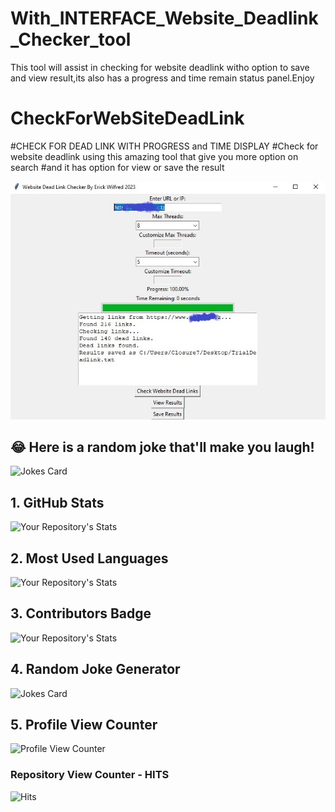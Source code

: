 # With_INTERFACE_Website_Deadlink_Checker_tool
This tool will assist in checking for website deadlink witho option to save and view result,its also has a progress and time remain status panel.Enjoy
# CheckForWebSiteDeadLink
#CHECK FOR DEAD LINK WITH PROGRESS and TIME DISPLAY
#Check for website deadlink using this amazing tool that give you more option on search
#and it has option for view or save the result


![Screenshot](https://github.com/ErickWDaniel/Check_For_WebSite_Dead_Link/blob/master/DeadlinkChecker.jpg)

## 😂 Here is a random joke that'll make you laugh!
![Jokes Card](https://readme-jokes.vercel.app/api)
## 1. GitHub Stats

![Your Repository's Stats](https://github-readme-stats.vercel.app/api?username=Tanu-N-Prabhu&show_icons=true)

## 2. Most Used Languages

![Your Repository's Stats](https://github-readme-stats.vercel.app/api/top-langs/?username=Tanu-N-Prabhu&theme=blue-green)

## 3. Contributors Badge

![Your Repository's Stats](https://contrib.rocks/image?repo=Tanu-N-Prabhu/Python)

## 4. Random Joke Generator

![Jokes Card](https://readme-jokes.vercel.app/api)

## 5. Profile View Counter

![Profile View Counter](https://komarev.com/ghpvc/?username=Tanu-N-Prabhu)

### Repository View Counter - HITS

![Hits](https://hitcounter.pythonanywhere.com/count/tag.svg?url=https://github.com/Tanu-N-Prabhu/Python)

